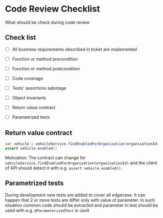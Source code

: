# Code Review Checklist
What should be check during code review

## Check list
- [ ] All business requirements described in ticket are implemented
- [ ] Function or method precondition
- [ ] Function or method postcondition
- [ ] Code coverage
- [ ] Tests' assortions sabotage
- [ ] Object invariants
- [ ] Return value contract
- [ ] Parametrized tests


## Return value contract

```java
var vehicle = vehicleService.findEnabledForOrganisation(organisationId)
assert vehicle.enabled()
```

Motivation:
The contract can change for `vehicleService.findEnabledForOrganisation(organisationId)` and the client of API should detect it with e.g. `assert vehicle.enabled()`.


## Parametrized tests

During development new tests are added to cover all edgecase. It can happen that 2 or more tests are differ only with value of parameter. In such situation common code should be extracted and parameter in test should be used with e.g. `@ParameterizedTest` in Junit 
